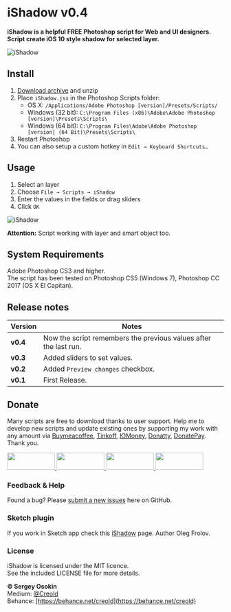 # iShadow v0.4

**iShadow is a helpful FREE Photoshop script for Web and UI designers.  
Script create iOS 10 style shadow for selected layer.**

![iShadow](images/ishadow.jpg)

## Install

1. [Download archive] and unzip
2. Place `iShadow.jsx` in the Photoshop Scripts folder:
	- OS X: `/Applications/Adobe Photoshop [version]/Presets/Scripts/`
	- Windows (32 bit): `C:\Program Files (x86)\Adobe\Adobe Photoshop [version]\Presets\Scripts\`
	- Windows (64 bit): `C:\Program Files\Adobe\Adobe Photoshop [version] (64 Bit)\Presets\Scripts\`
3. Restart Photoshop
4. You can also setup a custom hotkey in `Edit → Keyboard Shortcuts…`

[Download archive]: https://github.com/creold/iShadow/archive/master.zip

## Usage

1. Select an layer
2. Choose `File → Scripts → iShadow`
3. Enter the values in the fields or drag sliders
4. Click `OK`

![iShadow](images/ishadow-usage.gif)

**Attention:** Script working with layer and smart object too.

## System Requirements

Adobe Photoshop CS3 and higher.  
The script has been tested on Photoshop CS5 (Windows 7), Photoshop CC 2017 (OS X El Capitan).

## Release notes

| Version | Notes |
| --- | --- |
| **v0.4** | Now the script remembers the previous values after the last run. |
| **v0.3** | Added sliders to set values. |
| **v0.2** | Added `Preview changes` checkbox. |
| **v0.1** |  First Release. |

## Donate
Many scripts are free to download thanks to user support. Help me to develop new scripts and update existing ones by supporting my work with any amount via [Buymeacoffee], [Tinkoff], [ЮMoney], [Donatty], [DonatePay]. Thank you.

[Buymeacoffee]: https://www.buymeacoffee.com/osokin
[Tinkoff]: https://www.tinkoff.ru/rm/osokin.sergey127/SN67U9405/
[ЮMoney]: https://yoomoney.ru/to/410011149615582
[Donatty]: https://donatty.com/sergosokin
[DonatePay]: https://new.donatepay.ru/@osokin

<a href="https://www.buymeacoffee.com/osokin">
  <img width="111" height="40" src="https://i.ibb.co/0ssTJQ1/bmc-badge.png">
</a>

<a href="https://yoomoney.ru/to/410011149615582">
  <img width="111" height="40" src="https://i.ibb.co/wwrYWJ5/yoomoney-badge.png">
</a>

<a href="https://donatty.com/sergosokin">
  <img width="111" height="40" src="https://i.ibb.co/s61FGCn/donatty-badge.png">
</a>

<a href="https://new.donatepay.ru/@osokin">
  <img width="111" height="40" src="https://i.ibb.co/0KJ94ND/donatepay-badge.png">
</a>

### Feedback & Help

Found a bug? Please [submit a new issues](https://github.com/creold/iShadow/issues) here on GitHub.

### Sketch plugin
If you work in Sketch app check this [iShadow] page. Author Oleg Frolov.

[iShadow]: https://github.com/Volorf/iShadow

### License

iShadow is licensed under the MIT licence.  
See the included LICENSE file for more details.

**&copy; Sergey Osokin**   
Medium: [@Creold](medium.com/@creold/)  
Behance: [https://behance.net/creold](https://behance.net/creold) 